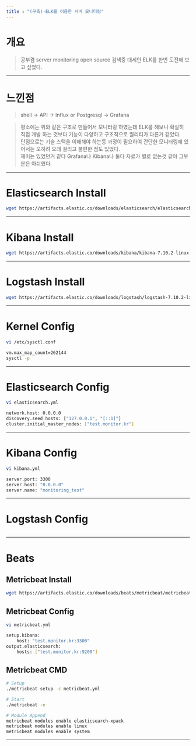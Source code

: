 ```yaml
---
title : "(구축)-ELK를 이용한 서버 모니터링"
---
```


# 개요
> 공부겸 server monitoring open source 검색중 대세인 ELK를 한번 도전해 보고 싶었다.

---

# 느낀점
> shell -> API -> Influx or Postgresql -> Grafana

> 평소에는 위와 같은 구조로 만들어서 모니터링 하였는데 ELK를 해보니 확실히 직접 개발 하는 것보다 기능이 다양하고 구조적으로 퀄리티가 다른거 같았다.<br>단점으로는 기술 스택을 이해해야 하는등 과정이 필요하여 간단한 모니터링에 있어서는 오히려 오래 걸리고 불편한 점도 있었다.<br>재미는 있었던거 같다 Grafana나 Kibana나 둘다 자료가 별로 없는것 같아 그부분은 아쉬웠다.

---

# Elasticsearch Install

```bash
wget https://artifacts.elastic.co/downloads/elasticsearch/elasticsearch-7.10.2-linux-x86_64.tar.gz
```

---

# Kibana Install

```bash
wget https://artifacts.elastic.co/downloads/kibana/kibana-7.10.2-linux-x86_64.tar.gz
```

---

# Logstash Install

```bash
wget https://artifacts.elastic.co/downloads/logstash/logstash-7.10.2-linux-x86_64.tar.gz
```

---

# Kernel Config

```bash
vi /etc/sysctl.conf

vm.max_map_count=262144
sysctl -p
```

---

# Elasticsearch Config

```bash
vi elasticsearch.yml

network.host: 0.0.0.0
discovery.seed_hosts: ["127.0.0.1", "[::1]"]
cluster.initial_master_nodes: ["test.monitor.kr"]
```

---

# Kibana Config

```bash
vi kibana.yml

server.port: 3300
server.host: "0.0.0.0"
server.name: "monitoring_test"
```

---

# Logstash Config

```bash
```

---

# Beats
## Metricbeat Install

```bash
wget https://artifacts.elastic.co/downloads/beats/metricbeat/metricbeat-7.10.2-linux-x86_64.tar.gz
```

## Metricbeat Config

```bash
vi metricbeat.yml

setup.kibana:
    host: "test.monitor.kr:3300"
output.elasticsearch:
    hosts: ["test.monitor.kr:9200"]
```

## Metricbeat CMD

```bash
# Setup
./metricbeat setup -c metricbeat.yml

# Start
./metricbeat -e

# Module Append
metricbeat modules enable elasticsearch-xpack
metricbeat modules enable linux
metricbeat modules enable system
```
---